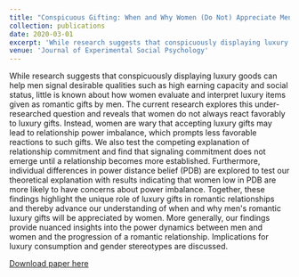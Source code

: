 ```yaml
---
title: "Conspicuous Gifting: When and Why Women (Do Not) Appreciate Men’s Romantic Luxury Gifts"
collection: publications
date: 2020-03-01
excerpt: 'While research suggests that conspicuously displaying luxury goods can help men signal desirable qualities such as high earning capacity and social status, little is known about how women evaluate and interpret luxury items given as romantic gifts by men. The current research explores this under-researched question and reveals that women do not always react favorably to luxury gifts. Instead, women are wary that accepting luxury gifts may lead to relationship power imbalance, which prompts less favorable reactions to such gifts. We also test the competing explanation of relationship commitment and find that signaling commitment does not emerge until a relationship becomes more established. Furthermore, individual differences in power distance belief (PDB) are explored to test our theoretical explanation with results indicating that women low in PDB are more likely to have concerns about power imbalance.'
venue: 'Journal of Experimental Social Psychology'
---
```

While research suggests that conspicuously displaying luxury goods can help men signal desirable qualities such as high earning capacity and social status, little is known about how women evaluate and interpret luxury items given as romantic gifts by men. The current research explores this under-researched question and reveals that women do not always react favorably to luxury gifts. Instead, women are wary that accepting luxury gifts may lead to relationship power imbalance, which prompts less favorable reactions to such gifts. We also test the competing explanation of relationship commitment and find that signaling commitment does not emerge until a relationship becomes more established. Furthermore, individual differences in power distance belief (PDB) are explored to test our theoretical explanation with results indicating that women low in PDB are more likely to have concerns about power imbalance. Together, these findings highlight the unique role of luxury gifts in romantic relationships and thereby advance our understanding of when and why men's romantic luxury gifts will be appreciated by women. More generally, our findings provide nuanced insights into the power dynamics between men and women and the progression of a romantic relationship. Implications for luxury consumption and gender stereotypes are discussed.

[Download paper here](https://www.sciencedirect.com/science/article/abs/pii/S0022103119302136)

